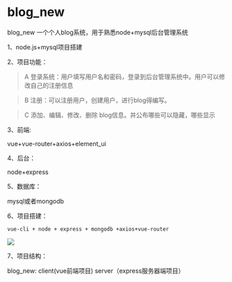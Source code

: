 # blog_new

blog_new 一个个人blog系统，用于熟悉node+mysql后台管理系统

1、node.js+mysql项目搭建


2、项目功能：
    

>    A 登录系统：用户填写用户名和密码，登录到后台管理系统中。用户可以修改自己的注册信息

>    B 注册：可以注册用户，创建用户，进行blog得编写。

>    C 添加、编辑、修改、删除 blog信息。并公布哪些可以隐藏，哪些显示

3、前端:
  
  vue+vue-router+axios+element_ui

4、后台：
   
  node+express

5、数据库：
   
  mysql或者mongodb

6、项目搭建：
  
    vue-cli + node + express + mongodb +axios+vue-router

![](https://i.imgur.com/x1VOmBw.png)

7、项目结构：

  blog_new:
          client(vue前端项目)
          server（express服务器端项目）




